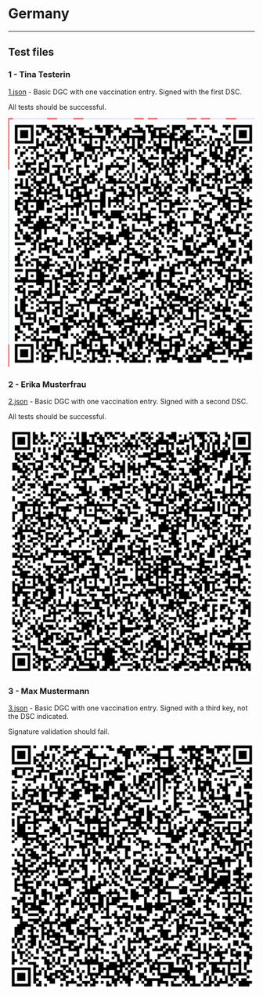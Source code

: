 # Germany

---

## Test files

### 1 - Tina Testerin

[1.json](2DCode/raw/1.json) - Basic DGC with one vaccination entry. Signed with the first DSC.

All tests should be successful.

![1](2DCode/png/1.png)

### 2 - Erika Musterfrau

[2.json](2DCode/raw/2.json) - Basic DGC with one vaccination entry. Signed with a second DSC.

All tests should be successful.

![2](2DCode/png/2.png)

### 3 - Max Mustermann

[3.json](2DCode/raw/3.json) - Basic DGC with one vaccination entry. Signed with a third key, not the DSC indicated.

Signature validation should fail.

![3](2DCode/png/3.png)
